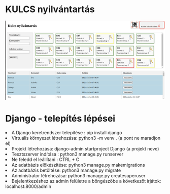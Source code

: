# KULCS nyilvántartás
![Alt szöveg](https://github.com/kobanya/KULCS_Django/blob/master/static/kepernyo.png)

# Django - telepítés lépései
<li> A Django keretrendszer telepítése :  pip install django
 <li>  Virtuális környezet létrehozása: python3 -m venv .  (a pont ne maradjon el)
<li> Projekt létrehozása:  django-admin startproject Django  (a projekt neve)
<li> Tesztszerver indítása :  python3 manage.py runserver
<li> Ne feledd el leállítani :  CTRL + C
<li> Az adatbázis előkészítése:  python3 manage.py makemigrations
<li> Az adatbázis betöltése: python3 manage.py migrate
<li> Administrator létrehozása:    python3 manage.py createsuperuser
<li> Bejelentkezéshez az admin felületre a böngészőbe a következőt írjátok: localhost:8000/admin

